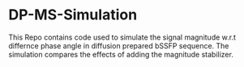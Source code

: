 # DP-MS-Simulation
This Repo contains code used to simulate the signal magnitude w.r.t differnce phase angle in diffusion prepared bSSFP sequence. 
The simulation compares the effects of adding the magnitude stabilizer. 
